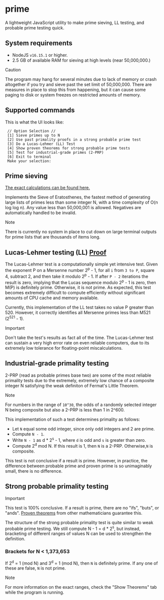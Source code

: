 # prime
A lightweight JavaScript utility to make prime sieving, LL testing, and probable prime testing quick.

## System requirements

+ NodeJS `v16.15.1` or higher.
+ 2.5 GB of available RAM for sieving at high levels (near 50,000,000.)

> [!CAUTION]
> The program may hang for several minutes due to lack of memory or crash altogether if you try and sieve past the set limit of 50,000,000.
> There are measures in place to stop this from happening, but it can cause some paging to disk or system freezes on restricted amounts of memory.

## Supported commands

This is what the UI looks like:

```
 // Option Selection //
 [1] Sieve primes up to N
 [2] Use past primality proofs in a strong probable prime test
 [3] Do a Lucas-Lehmer (LL) Test
 [4] Show proven theorems for strong probable prime tests
 [5] Test for industrial-grade primes (2-PRP)
 [6] Exit to terminal
 Make your selection:
```

## Prime sieving

[The exact calculations can be found here.](https://en.wikipedia.org/wiki/Sieve_of_Eratosthenes)

Implements the Sieve of Eratosthenes, the fastest method of generating large lists of primes less than some integer N, with a time complexity of O(n log log n).
Any value less than 50,000,001 is allowed. Negatives are automatically handled to be invalid.

> [!NOTE]
> There is currently no system in place to cut down on large terminal outputs for prime lists that are thousands of items long.

## Lucas-Lehmer testing (LL) [Proof](https://t5k.org/notes/proofs/LucasLehmer.html)

The Lucas-Lehmer test is a computationally simple yet intensive test. Given the exponent P on a Mersenne number 2<sup>p</sup> - 1, for all `i` from `3 to P`, square 4, subtract 2, and then take it modulo 2<sup>p</sup> - 1. If after `P - 2` iterations the result is zero, implying that the Lucas sequence modulo 2<sup>p</sup> - 1 is zero, then M(P) is definitely prime. Otherwise, it is not prime. As expected, this test becomes extremely difficult to compute efficiently without significant amounts of CPU cache and memory available.

Currently, this implementation of the LL test takes no value P greater than 520. However, it correctly identifies all Mersenne primes less than M521 (2<sup>521</sup> - 1). 

> [!IMPORTANT]
> Don't take the test's results as fact all of the time. The Lucas-Lehmer test can sustain a very high error rate on even reliable computers, due to its extremely low tolerance for floating-point miscalculations.

## Industrial-grade primality testing

2-PRP (read as probable primes base two) are some of the most reliable primality tests due to the extremely, extremely low chance of a composite integer N satisfying the weak definiton of Fermat's Little Theorem.

> [!NOTE]
> For numbers in the range of `10^30`, the odds of a randomly selected integer N being composite but also a 2-PRP is less than 1 in 2^600.

This implementation of such a test determines primality as follows:

+ Let `N` equal some odd integer, since only odd integers and 2 are prime.
+ Compute `N - 1`.
+ Write `N - 1` as d * 2<sup>s</sup> - 1, where `d` is odd and `s` is greater than zero.
+ Compute 2<sup>d</sup> mod N. If this result is 1, then `N` is a 2-PRP. Otherwise,`N` is composite.

This test is not conclusive if a result is prime. However, in practice, the difference between probable prime and proven prime is so unimaginably small, there is no difference.

## Strong probable primality testing

> [!IMPORTANT]
> This test is 100% conclusive. If a result is prime, there are no "ifs", "buts", or "ands". [Proven theorems](https://t5k.org/prove/prove2_3.html) from other mathematicians guarantee this.

The structure of the strong probable primality test is quite similar to weak probable prime testing. We still compute N - 1 = d * 2<sup>s</sup>, but instead, bracketing of different ranges of values N can be used to strengthen the definition.

### Brackets for N < 1,373,653

If 2<sup>d</sup> = 1 (mod N) and 3<sup>d</sup> = 1 (mod N), then `N` is definitely prime. If any one of these are false, `N` is not prime.

> [!NOTE]
> For more information on the exact ranges, check the "Show Theorems" tab while the program is running.







